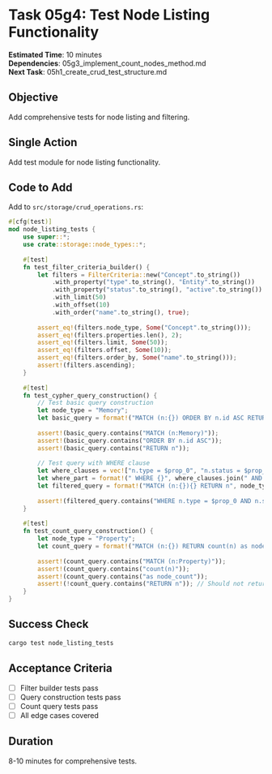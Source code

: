 # Task 05g4: Test Node Listing Functionality

**Estimated Time**: 10 minutes  
**Dependencies**: 05g3_implement_count_nodes_method.md  
**Next Task**: 05h1_create_crud_test_structure.md  

## Objective
Add comprehensive tests for node listing and filtering.

## Single Action
Add test module for node listing functionality.

## Code to Add
Add to `src/storage/crud_operations.rs`:
```rust
#[cfg(test)]
mod node_listing_tests {
    use super::*;
    use crate::storage::node_types::*;
    
    #[test]
    fn test_filter_criteria_builder() {
        let filters = FilterCriteria::new("Concept".to_string())
            .with_property("type".to_string(), "Entity".to_string())
            .with_property("status".to_string(), "active".to_string())
            .with_limit(50)
            .with_offset(10)
            .with_order("name".to_string(), true);
        
        assert_eq!(filters.node_type, Some("Concept".to_string()));
        assert_eq!(filters.properties.len(), 2);
        assert_eq!(filters.limit, Some(50));
        assert_eq!(filters.offset, Some(10));
        assert_eq!(filters.order_by, Some("name".to_string()));
        assert!(filters.ascending);
    }
    
    #[test]
    fn test_cypher_query_construction() {
        // Test basic query construction
        let node_type = "Memory";
        let basic_query = format!("MATCH (n:{}) ORDER BY n.id ASC RETURN n", node_type);
        
        assert!(basic_query.contains("MATCH (n:Memory)"));
        assert!(basic_query.contains("ORDER BY n.id ASC"));
        assert!(basic_query.contains("RETURN n"));
        
        // Test query with WHERE clause
        let where_clauses = vec!["n.type = $prop_0", "n.status = $prop_1"];
        let where_part = format!(" WHERE {}", where_clauses.join(" AND "));
        let filtered_query = format!("MATCH (n:{}){} RETURN n", node_type, where_part);
        
        assert!(filtered_query.contains("WHERE n.type = $prop_0 AND n.status = $prop_1"));
    }
    
    #[test]
    fn test_count_query_construction() {
        let node_type = "Property";
        let count_query = format!("MATCH (n:{}) RETURN count(n) as node_count", node_type);
        
        assert!(count_query.contains("MATCH (n:Property)"));
        assert!(count_query.contains("count(n)"));
        assert!(count_query.contains("as node_count"));
        assert!(!count_query.contains("RETURN n")); // Should not return full nodes
    }
}
```

## Success Check
```bash
cargo test node_listing_tests
```

## Acceptance Criteria
- [ ] Filter builder tests pass
- [ ] Query construction tests pass
- [ ] Count query tests pass
- [ ] All edge cases covered

## Duration
8-10 minutes for comprehensive tests.